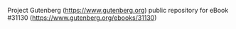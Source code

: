 Project Gutenberg (https://www.gutenberg.org) public repository for eBook #31130 (https://www.gutenberg.org/ebooks/31130)
